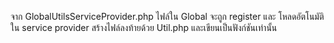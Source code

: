 จาก GlobalUtilsServiceProvider.php
ไฟล์ใน Global จะถูก register และ โหลดอัตโนมัติ ใน service provider
สร้างไฟล์ลงท้ายด้วย Util.php
และเขียนเป็นฟังก์ชันเท่านั้น
